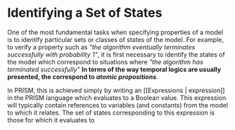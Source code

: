 # Identifying a Set of States

One of the most fundamental tasks when specifying properties of a model is to identify particular sets or classes of states of the model. For example, to verify a property such as *"the algorithm eventually terminates successfully with probability 1"*, it is first necessary to identify the states of the model which correspond to situations where *"the algorithm has terminated successfully"* **In terms of the way temporal logics are usually presented, the correspond to *atomic propositions***.

In PRISM, this is achieved simply by writing an [[Expressions | expression]] in the PRISM language which evaluates to a Boolean value. This expression will typically contain references to variables (and constants) from the model to which it relates. The set of states corresponding to this expression is those for which it evaluates to